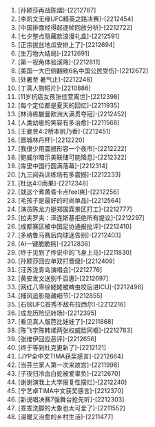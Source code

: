 
1. [孙颖莎再战陈熠]-[2212787]
1. [李凯文无缘UFC精英之路决赛]-[2212454]
1. [中国排面经得起逐帧回放分析]-[2212722]
1. [七夕整点隐藏款浪漫礼盒]-[2212591]
1. [正宗拔丝地瓜安排上了]-[2212694]
1. [生万物大结局]-[2212691]
1. [第一视角体验溪降]-[2212811]
1. [美国一大巴侧翻致6名中国公民受伤]-[2212672]
1. [处暑至 暑气止]-[2212248]
1. [丁真人物短片]-[2210886]
1. [11岁抗癌女孩张佳萱离世]-[2212398]
1. [每个定位都是夏天的回忆]-[2211935]
1. [林诗栋蒯曼欧洲大满贯夺冠]-[2212452]
1. [人类幼崽的笑容有多治愈]-[2211568]
1. [王曼昱4:2桥本帆乃香]-[2212451]
1. [晋城林丹杯]-[2212220]
1. [我很少用震撼形容一个夜市]-[2212222]
1. [鲍威尔暗示美联储可能降息]-[2212322]
1. [库里中国行圆满落幕]-[2212314]
1. [九三阅兵训练场有多震撼]-[2212233]
1. [杜达4:0雨果]-[2212348]
1. [就这个煮黄昏卡点feel爽]-[2212256]
1. [毛孩子是最好的时尚单品]-[2212564]
1. [演员陈龙力挺郑国霖景区打工]-[2212777]
1. [拉夫罗夫：泽连斯基拒绝所有提议]-[2212297]
1. [成都赛区被中国足协通报批评]-[2212410]
1. [多纳鲁马赛后向球迷告别]-[2212403]
1. [AI一键脆脆摇]-[2212836]
1. [终于见到了传说中的飞身上马]-[2211830]
1. [孙颖莎回应单双打晋级]-[2212409]
1. [汪苏泷青岛演唱会]-[2212776]
1. [黄安发文送别千百惠]-[2212697]
1. [网红八零徐姥姥被蜱虫咬后进ICU]-[2212496]
1. [捕风追影隐藏细节]-[2212855]
1. [石铭UFC首秀不敌布拉西尔]-[2212216]
1. [成龙历险记转场]-[2212395]
1. [看见真人版芭比娃娃了]-[2211868]
1. [陈飞宇陈韩烯两张权威脸同框]-[2212783]
1. [张维伊回应恶评]-[2212656]
1. [终于等到杜克更新了]-[2212121]
1. [JYP全中文TIMA获奖感言]-[2212664]
1. [当芬兰家人第一次来故宫]-[2211998]
1. [子夜归冷血白蛇被爱辜负]-[2212670]
1. [谢谢演我上大学报复性摆烂]-[2212240]
1. [宁艺卓TIMA中文获奖感言]-[2212370]
1. [新说唱决赛7强舞台抢先听]-[2212303]
1. [乖乖洗脚的大象也太可爱了]-[2211552]
1. [温暖又治愈的乡村生活]-[2211477]